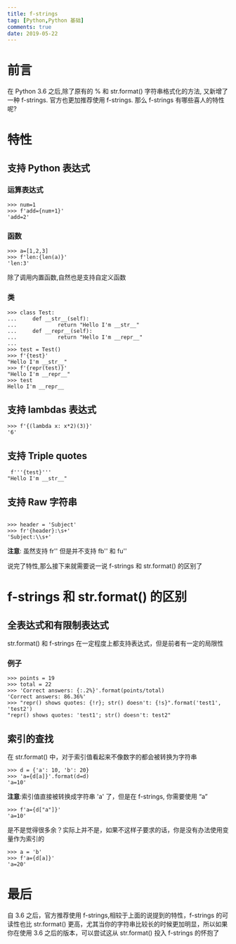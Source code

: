 ```yaml
---
title: f-strings
tag: [Python,Python 基础]
comments: true
date: 2019-05-22
---
```






# 前言

在 Python 3.6 之后,除了原有的 % 和 str.format() 字符串格式化的方法, 又新增了一种 f-strings. 官方也更加推荐使用 f-strings. 那么 f-strings 有哪些喜人的特性呢?

# 特性

## 支持 Python 表达式

### 运算表达式

```
>>> num=1
>>> f'add={num+1}'
'add=2'
```

### 函数

```
>>> a=[1,2,3]
>>> f'len:{len(a)}'
'len:3'
```
除了调用内置函数,自然也是支持自定义函数

### 类

```
>>> class Test:
...     def __str__(self):
...             return "Hello I'm __str__"
...     def __repr__(self):
...             return "Hello I'm __repr__"
...
>>> test = Test()
>>> f'{test}'
"Hello I'm __str__"
>>> f'{repr(test)}'
"Hello I'm __repr__"
>>> test
Hello I'm __repr__
```

## 支持 lambdas 表达式

```
>>> f'{(lambda x: x*2)(3)}'
'6'
```

## 支持 Triple quotes

```
 f'''{test}'''
"Hello I'm __str__"
```

## 支持 Raw 字符串

```

>>> header = 'Subject'
>>> fr'{header}:\s+'
'Subject:\\s+'
```

**注意**: 虽然支持 fr'' 但是并不支持 fb'' 和 fu''

说完了特性,那么接下来就需要说一说 f-strings 和 str.format() 的区别了

# f-strings 和 str.format() 的区别

## 全表达式和有限制表达式

str.format() 和 f-strings 在一定程度上都支持表达式，但是前者有一定的局限性

### 例子

```
>>> points = 19
>>> total = 22
>>> 'Correct answers: {:.2%}'.format(points/total)
'Correct answers: 86.36%'
>>> "repr() shows quotes: {!r}; str() doesn't: {!s}".format('test1', 'test2')
"repr() shows quotes: 'test1'; str() doesn't: test2"
```

## 索引的查找

在 str.format() 中，对于索引值看起来不像数字的都会被转换为字符串

```
>>> d = {'a': 10, 'b': 20}
>>> 'a={d[a]}'.format(d=d)
'a=10'
```

**注意**:索引值直接被转换成字符串 'a' 了，但是在 f-strings, 你需要使用 “a”

```
>>> f'a={d["a"]}'
'a=10'
```

是不是觉得很多余？实际上并不是，如果不这样子要求的话，你是没有办法使用变量作为索引的

```
>>> a = 'b'
>>> f'a={d[a]}'
'a=20'
```


# 最后

自 3.6 之后，官方推荐使用 f-strings,相较于上面的说提到的特性，f-strings 的可读性也比 str.format() 更高，尤其当你的字符串比较长的时候更加明显，所以如果你在使用 3.6 之后的版本，可以尝试这从 str.format() 投入 f-strings 的怀抱了